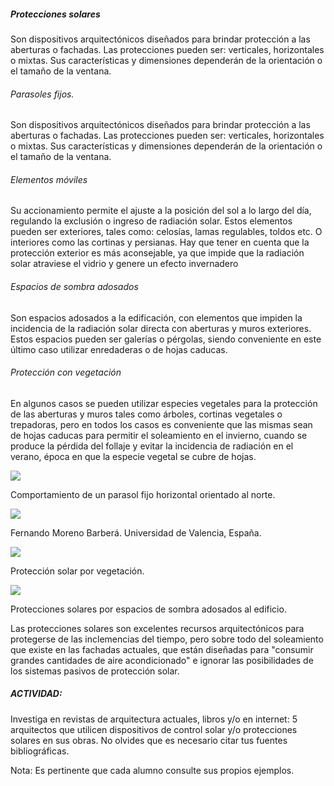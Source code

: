##### Protecciones solares
Son dispositivos arquitectónicos diseñados para brindar protección a las aberturas o fachadas. Las protecciones pueden ser: verticales, horizontales o mixtas. Sus características y dimensiones dependerán de la orientación o el tamaño de la ventana.

###### Parasoles fijos.
Son dispositivos arquitectónicos diseñados para brindar protección a las aberturas o fachadas. Las protecciones pueden ser: verticales, horizontales o mixtas. Sus características y dimensiones dependerán de la orientación o el tamaño de la ventana.

###### Elementos móviles
Su accionamiento permite el ajuste a la posición del sol a lo largo del día, regulando la exclusión o ingreso de radiación solar. Estos elementos pueden ser exteriores, tales como: celosías, lamas regulables, toldos etc. O interiores como las cortinas y persianas. Hay que tener en cuenta que la protección exterior es más aconsejable, ya que impide que la radiación solar atraviese el vidrio y genere un efecto invernadero

###### Espacios de sombra adosados
Son espacios adosados a la edificación, con elementos que impiden la incidencia de la radiación solar directa con aberturas y muros exteriores. Estos espacios pueden ser galerías o pérgolas, siendo conveniente en este último caso utilizar enredaderas o de hojas caducas.

###### Protección con vegetación
En algunos casos se pueden utilizar especies vegetales para la protección de las aberturas y muros tales como árboles, cortinas vegetales o trepadoras, pero en todos los casos es conveniente que las mismas sean de hojas caducas para permitir el soleamiento en el invierno, cuando se produce la pérdida del follaje y evitar la incidencia de radiación en el verano, época en que la especie vegetal se cubre de hojas.

<div class="mdl-grid">
<div class="mdl-cell mdl-cell--6-col mdl-typography--text-center">
<img src='./content/4/M4.45/Protec.0_003.jpg'>
<p>Comportamiento de un parasol fijo horizontal orientado al norte.</p>
</div>
<div class="mdl-cell mdl-cell--6-col mdl-typography--text-center">
<img src='./content/4/M4.45/morenobarbera.jpg' class="half-width-img">
<p>Fernando Moreno Barberá. Universidad de Valencia, España.</p>
</div>
<div class="mdl-cell mdl-cell--6-col mdl-typography--text-center">
<img src='./content/4/M4.45/Protec.0_009.jpg'>
<p>Protección solar por vegetación.</p>
</div>
<div class="mdl-cell mdl-cell--6-col mdl-typography--text-center">
<img src='./content/4/M4.45/Protec.0_007.jpg'>
<p>Protecciones solares por espacios de sombra adosados al edificio.</p>
</div>
</div>

Las protecciones solares son excelentes recursos arquitectónicos para protegerse de las inclemencias del tiempo, pero sobre todo del soleamiento que existe en las fachadas actuales, que están diseñadas para "consumir grandes cantidades de aire acondicionado" e ignorar las posibilidades de los sistemas pasivos de protección solar.

##### ACTIVIDAD:
Investiga en revistas de arquitectura actuales, libros y/o en internet:
5 arquitectos que utilicen dispositivos de control solar y/o protecciones solares en sus obras.
No olvides que es necesario citar tus fuentes bibliográficas.

Nota: Es pertinente que cada alumno consulte sus propios ejemplos.
